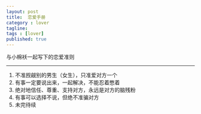 ```yaml
---
layout: post
title:  恋爱手册
category : lover
tagline: 
tags : [lover]
published: true
---
```


与小棉袄一起写下的恋爱准则

--------------------

  1. 不准觊觎别的男生（女生），只准爱对方一个
  2. 有事一定要说出来，一起解决，不能忍着憋着
  3. 绝对地信任、尊重、支持对方，永远是对方的脑残粉
  4. 有事可以选择不说，但绝不准骗对方
  5. 未完待续
